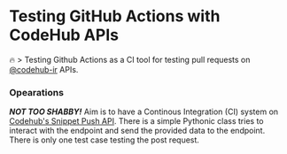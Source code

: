 # Testing GitHub Actions with CodeHub APIs
:fire: > Testing Github Actions as a CI tool for testing pull requests on [@codehub-ir](github.com/codehub-ir) APIs.

### Opearations
***NOT TOO SHABBY!*** Aim is to have a Continous Integration (CI) system on [Codehub's Snippet Push API](https://codehub.pythonanywhere.com/api/v1/docs#operation/snippet_create). There is a simple Pythonic class tries to interact with the endpoint and send the provided data to the endpoint. There is only one test case testing the post request.
